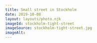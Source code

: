 ```yaml
---
title: Small street in Stockholm
date: 2019-10-08
layout: layouts/photo.njk
imageId: stockholm-tight-street
imageSource: stockholm-tight-street.jpg
imageAlt:
---
```

